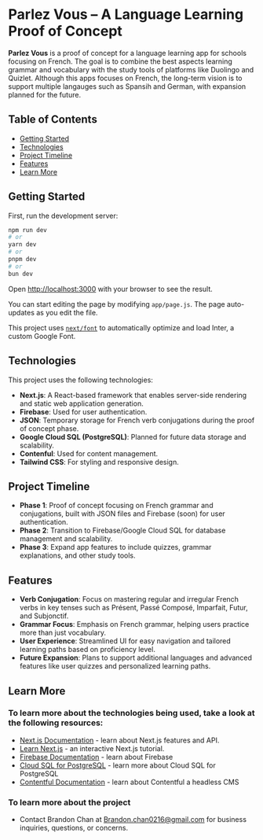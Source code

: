# Parlez Vous – A Language Learning Proof of Concept

**Parlez Vous** is a proof of concept for a language learning app for schools focusing on French. The goal is to combine the best aspects learning grammar and vocabulary with the study tools of platforms like Duolingo and Quizlet. Although this apps focuses on French, the long-term vision is to support multiple langauges such as Spansih and German, with expansion planned for the future.

## Table of Contents

- [Getting Started](#getting-started)
- [Technologies](#technologies)
- [Project Timeline](#project-timeline)
- [Features](#features)
- [Learn More](#learn-more)

## Getting Started

First, run the development server:

```bash
npm run dev
# or
yarn dev
# or
pnpm dev
# or
bun dev
```

Open [http://localhost:3000](http://localhost:3000) with your browser to see the result.

You can start editing the page by modifying `app/page.js`. The page auto-updates as you edit the file.

This project uses [`next/font`](https://nextjs.org/docs/basic-features/font-optimization) to automatically optimize and load Inter, a custom Google Font.

## Technologies

This project uses the following technologies:

- **Next.js**: A React-based framework that enables server-side rendering and static web application generation.
- **Firebase**: Used for user authentication.
- **JSON**: Temporary storage for French verb conjugations during the proof of concept phase.
- **Google Cloud SQL (PostgreSQL)**: Planned for future data storage and scalability.
- **Contenful**: Used for content management.
- **Tailwind CSS**: For styling and responsive design.

## Project Timeline

- **Phase 1**: Proof of concept focusing on French grammar and conjugations, built with JSON files and Firebase (soon) for user authentication.
- **Phase 2**: Transition to Firebase/Google Cloud SQL for database management and scalability. 
- **Phase 3**: Expand app features to include quizzes, grammar explanations, and other study tools.

## Features

- **Verb Conjugation**: Focus on mastering regular and irregular French verbs in key tenses such as Présent, Passé Composé, Imparfait, Futur, and Subjonctif.
- **Grammar Focus**: Emphasis on French grammar, helping users practice more than just vocabulary.
- **User Experience**: Streamlined UI for easy navigation and tailored learning paths based on proficiency level.
- **Future Expansion**: Plans to support additional languages and advanced features like user quizzes and personalized learning paths.

## Learn More

### To learn more about the technologies being used, take a look at the following resources:

- [Next.js Documentation](https://nextjs.org/docs) - learn about Next.js features and API.
- [Learn Next.js](https://nextjs.org/learn) - an interactive Next.js tutorial.
- [Firebase Documentation](https://firebase.google.com/docs) - learn about Firebase
- [Cloud SQL for PostgreSQL](https://cloud.google.com/sql/docs/postgres) - learn more about Cloud SQL for PostgreSQL
- [Contentful Documentation](https://www.contentful.com/developers/docs/) - learn about Contentful a headless CMS

### To learn more about the project

- Contact Brandon Chan at Brandon.chan0216@gmail.com for business inquiries, questions, or concerns.